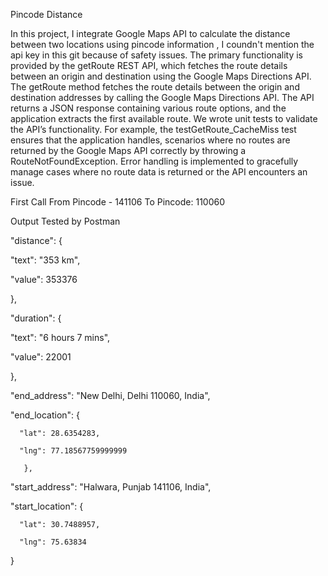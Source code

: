 Pincode Distance 


In this project, I integrate Google Maps API to calculate the distance between two locations using pincode information , I coundn't mention the api key in this git because of safety issues.
The primary functionality is provided by the getRoute REST API, which fetches the route details between an origin and destination using the Google Maps Directions API.
The getRoute method fetches the route details between the origin and destination addresses by calling the Google Maps Directions API.
The API returns a JSON response containing various route options, and the application extracts the first available route.
We wrote unit tests to validate the API’s functionality. For example, the testGetRoute_CacheMiss test ensures that the application handles,
scenarios where no routes are returned by the Google Maps API correctly by throwing a RouteNotFoundException.
Error handling is implemented to gracefully manage cases where no route data is returned or the API encounters an issue.

First Call 
From Pincode - 141106 
To Pincode: 110060 

Output Tested by Postman


"distance": {

  "text": "353 km",
  
  "value": 353376
  
  },
  
"duration": {

  "text": "6 hours 7 mins",
  
  "value": 22001
  
  },
  
"end_address": "New Delhi, Delhi 110060, India",

  "end_location": {
  
      "lat": 28.6354283,
      
      "lng": 77.18567759999999
      
       },
       
"start_address": "Halwara, Punjab 141106, India",

   "start_location": {
   
      "lat": 30.7488957,
      
      "lng": 75.63834
      
}
